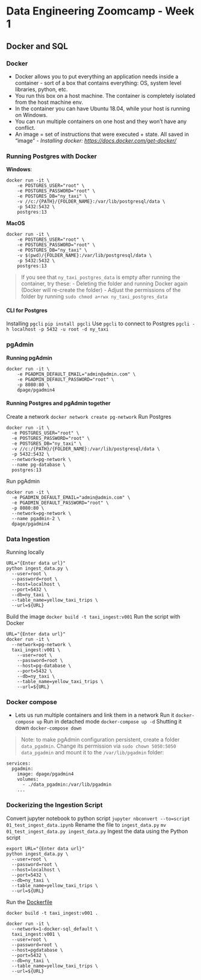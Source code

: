 # Data Engineering Zoomcamp - Week 1
## Docker and SQL

### Docker
- Docker allows you to put everything an application needs inside a container - sort of a box that contains everything: OS, system level libraries, python, etc.
- You run this box on a host machine. The container is completely isolated from the host machine env.
- In the container you can have Ubuntu 18.04, while your host is running on Windows.
- You can run multiple containers on one host and they won’t have any conflict.
- An image = set of instructions that were executed + state. All saved in “image”
*- Installing docker: https://docs.docker.com/get-docker/*

### Running Postgres with Docker
**Windows**:
```
docker run -it \
    -e POSTGRES_USER="root" \
    -e POSTGRES_PASSWORD="root" \
    -e POSTGRES_DB="ny_taxi" \
    -v //c:/{PATH}/{FOLDER_NAME}:/var/lib/postgresql/data \
    -p 5432:5432 \
    postgres:13
```

**MacOS**
```
docker run -it \
    -e POSTGRES_USER="root" \
    -e POSTGRES_PASSWORD="root" \
    -e POSTGRES_DB="ny_taxi" \
    -v $(pwd)/{FOLDER_NAME}:/var/lib/postgresql/data \
    -p 5432:5432 \
    postgres:13
```

> If you see that `ny_taxi_postgres_data` is empty after running the container, try these:
    - Deleting the folder and running Docker again (Docker will re-create the folder)
    - Adjust the permissions of the folder by running `sudo chmod a+rwx ny_taxi_postgres_data`

#### CLI for Postgres
Installing `pgcli`
```pip install pgcli```
Use `pgcli` to connect to Postgres
```pgcli -h localhost -p 5432 -u root -d ny_taxi```

### pgAdmin
**Running pgAdmin**
```
docker run -it \
    -e PGADMIN_DEFAULT_EMAIL="admin@admin.com" \
    -e PGADMIN_DEFAULT_PASSWORD="root" \
    -p 8080:80 \
    dpage/pgadmin4
```

#### Running Postgres and pgAdmin together
Create a network
```docker network create pg-network```
Run Postgres
```
docker run -it \
  -e POSTGRES_USER="root" \
  -e POSTGRES_PASSWORD="root" \
  -e POSTGRES_DB="ny_taxi" \
  -v //c:/{PATH}/{FOLDER_NAME}:/var/lib/postgresql/data \
  -p 5432:5432 \
  --network=pg-network \
  --name pg-database \
  postgres:13
```
Run pgAdmin
```
docker run -it \
  -e PGADMIN_DEFAULT_EMAIL="admin@admin.com" \
  -e PGADMIN_DEFAULT_PASSWORD="root" \
  -p 8080:80 \
  --network=pg-network \
  --name pgadmin-2 \
  dpage/pgadmin4
```

### Data Ingestion
Running locally
```
URL="{Enter data url}"
python ingest_data.py \
  --user=root \
  --password=root \
  --host=localhost \
  --port=5432 \
  --db=ny_taxi \
  --table_name=yellow_taxi_trips \
  --url=${URL}
```
Build the image
```docker build -t taxi_ingest:v001```
Run the script with Docker
```
URL="{Enter data url}"
docker run -it \
  --network=pg-network \
  taxi_ingest:v001 \
    --user=root \
    --password=root \
    --host=pg-database \
    --port=5432 \
    --db=ny_taxi \
    --table_name=yellow_taxi_trips \
    --url=${URL}
```

### Docker compose
- Lets us run multiple containers and link them in a network
Run it
```docker-compose up```
Run in detached mode
```docker-compose up -d```
Shutting it down
```docker-compose down```
> Note: to make pgAdmin configuration persistent, create a folder `data_pgadmin`. Change its permission via
```sudo chown 5050:5050 data_pgadmin```
> and mount it to the `/var/lib/pgadmin` folder:
```
services:
  pgadmin:
    image: dpage/pgadmin4
    volumes:
      - ./data_pgadmin:/var/lib/pgadmin
    ...
```

### Dockerizing the Ingestion Script
Convert jupyter notebook to python script
```jupyter nbconvert --to=script 01_test_ingest_data.ipynb```
Rename the file to `ingest_data.py`
```mv 01_test_ingest_data.py ingest_data.py```
Ingest the data using the Python script
```
export URL="{Enter data url}"
python ingest_data.py \
  --user=root \
  --password=root \
  --host=localhost \
  --port=5432 \
  --db=ny_taxi \
  --table_name=yellow_taxi_trips \
  --url=${URL}
```
Run the [Dockerfile](https://www.example.com)
```
docker build -t taxi_ingest:v001 .

docker run -it \
  --network=1-docker-sql_default \
  taxi_ingest:v001 \
  --user=root \
  --password=root \
  --host=pgdatabase \
  --port=5432 \
  --db=ny_taxi \
  --table_name=yellow_taxi_trips \
  --url=${URL}
```